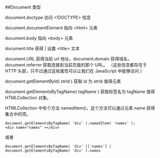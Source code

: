 ##Document 类型

document.doctype 访问 <!DOCTYPE> 信息

document.documentElement  指向 &lt;html> 元素

document.body  指向 &lt;body> 元素

document.title 获得 | 设置 &lt;title> 文本

document.URL 获得当前 url 地址，document.domain 获得域名，document.referrer 获取连接到当前页面的那个 URL。 （这些信息都存在于 HTTP 头部，只不过通过这些属性可以让我们在 JavaScript 中能够访问 ）

document.getElementById( strId )  获取 id 为 strId 值得元素

document.getElementsByTagName( tagName )  获取标签名为 tagName 值得 HTMLCollection 对象。

HTMLCollection 中有个方法 namedItem()，这个方法可以通过元素 name 获得集合中的项。

    document.getElementsByTagName( 'div' ).namedItem( 'names' );
    <div name="names" ></div>

或者

    document.getElementsByTagName( 'div' )['names'] | document.getElementsByTagName( 'div' ).names

